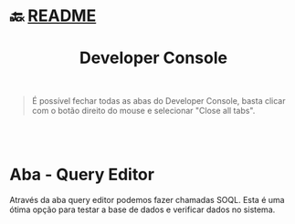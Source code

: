 # :back: [README](../../../README.md#programming-languages)

<h1 align="center">
        Developer Console
</h1>

<br>

> É possível fechar todas as abas do Developer Console, basta clicar com o botão direito do mouse e selecionar "Close all tabs".

<br>
<br>

# Aba - Query Editor
Através da aba query editor podemos fazer chamadas SOQL. Esta é uma ótima opção para testar a base de dados e verificar dados no sistema.

